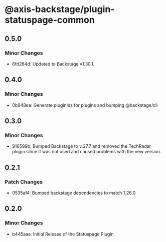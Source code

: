 # @axis-backstage/plugin-statuspage-common

## 0.5.0

### Minor Changes

- 6fd284d: Updated to Backstage v1.30.1.

## 0.4.0

### Minor Changes

- 0b948ea: Generate pluginIds for plugins and bumping @backstage/cli

## 0.3.0

### Minor Changes

- 916589b: Bumped Backstage to v.27.7 and removed the TechRadar plugin since it was not used and caused problems with the new version.

## 0.2.1

### Patch Changes

- 0535af4: Bumped backstage dependencies to match 1.26.0

## 0.2.0

### Minor Changes

- b445aaa: Initial Release of the Statuspage Plugin
